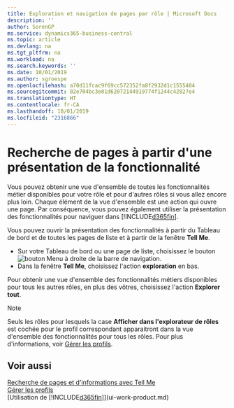 ```yaml
---
title: Exploration et navigation de pages par rôle | Microsoft Docs
description: ''
author: SorenGP
ms.service: dynamics365-business-central
ms.topic: article
ms.devlang: na
ms.tgt_pltfrm: na
ms.workload: na
ms.search.keywords: ''
ms.date: 10/01/2019
ms.author: sgroespe
ms.openlocfilehash: a70d11fcac9f69cc572352fa8f2932d1c1555404
ms.sourcegitcommit: 02e704bc3e01d62072144919774f1244c42827e4
ms.translationtype: HT
ms.contentlocale: fr-CA
ms.lasthandoff: 10/01/2019
ms.locfileid: "2316866"
---
```

# <a name="finding-pages-from-a-feature-overview"></a>Recherche de pages à partir d'une présentation de la fonctionnalité
Vous pouvez obtenir une vue d'ensemble de toutes les fonctionnalités métier disponibles pour votre rôle et pour d'autres rôles si vous allez encore plus loin. Chaque élément de la vue d'ensemble est une action qui ouvre une page. Par conséquence, vous pouvez également utiliser la présentation des fonctionnalités pour naviguer dans [!INCLUDE[d365fin](includes/d365fin_md.md)].

Vous pouvez ouvrir la présentation des fonctionnalités à partir du Tableau de bord et de toutes les pages de liste et à partir de la fenêtre **Tell Me**.

- Sur votre Tableau de bord ou une page de liste, choisissez le bouton ![bouton Menu](media/ui_menu_button.png "bouton Menu") à droite de la barre de navigation.
- Dans la fenêtre **Tell Me**, choisissez l'action **exploration** en bas.

Pour obtenir une vue d'ensemble des fonctionnalités métiers disponibles pour tous les autres rôles, en plus des vôtres, choisissez l'action **Explorer tout**.

> [!NOTE]
> Seuls les rôles pour lesquels la case **Afficher dans l'explorateur de rôles** est cochée pour le profil correspondant apparaitront dans la vue d'ensemble des fonctionnalités pour tous les rôles. Pour plus d'informations, voir [Gérer les profils](admin-users-profiles-roles.md).

## <a name="see-also"></a>Voir aussi
[Recherche de pages et d'informations avec Tell Me](ui-search.md)  
[Gérer les profils](admin-users-profiles-roles.md)  
[Utilisation de [!INCLUDE[d365fin](includes/d365fin_md.md)]](ui-work-product.md)
